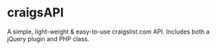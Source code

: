 craigsAPI
=========

A simple, light-weight &amp; easy-to-use craigslist.com API. Includes both a jQuery plugin and PHP class.
